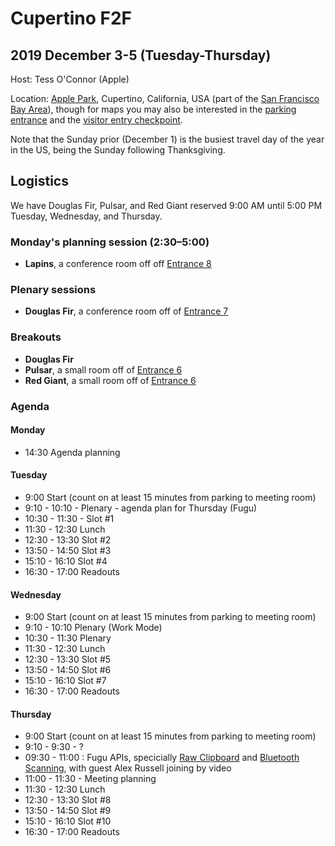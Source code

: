 # Cupertino F2F
## 2019 December 3-5 (Tuesday-Thursday)

Host: Tess O'Connor (Apple)

Location: [Apple Park](https://goo.gl/maps/R4TDR9z2xYy), Cupertino, California, USA (part of the [San Francisco Bay Area](https://en.wikipedia.org/wiki/San_Jose%E2%80%93San_Francisco%E2%80%93Oakland,_CA_Combined_Statistical_Area)), though for maps you may also be interested in the [parking entrance](https://goo.gl/maps/371ED4eugJoaGooy5) and the [visitor entry checkpoint](https://goo.gl/maps/UobmxU29E8bKiA4z6).

Note that the Sunday prior (December 1) is the busiest travel day of the year in the US, being the Sunday following Thanksgiving.

## Logistics

We have Douglas Fir, Pulsar, and Red Giant reserved 9:00 AM until 5:00 PM Tuesday, Wednesday, and Thursday.

### Monday's planning session (2:30–5:00)
* **Lapins**, a conference room off off [Entrance 8](https://goo.gl/maps/rjbHUPpanZyRWGw79)

### Plenary sessions
* **Douglas Fir**, a conference room off of [Entrance 7](https://goo.gl/maps/QVeSixPcyWe7CLXK7)

### Breakouts
* **Douglas Fir**
* **Pulsar**, a small room off of [Entrance 6](https://goo.gl/maps/rJxQUqE1oPNoFAVr5)
* **Red Giant**, a small room off of [Entrance 6](https://goo.gl/maps/rJxQUqE1oPNoFAVr5)



### Agenda

#### Monday

* 14:30 Agenda planning

#### Tuesday

* 9:00 Start (count on at least 15 minutes from parking to meeting room)
* 9:10 - 10:10 - Plenary - agenda plan for Thursday (Fugu)
* 10:30 - 11:30 - Slot #1
* 11:30 - 12:30 Lunch
* 12:30 - 13:30 Slot #2
* 13:50 - 14:50 Slot #3
* 15:10 - 16:10 Slot #4
* 16:30 - 17:00 Readouts

#### Wednesday

* 9:00 Start (count on at least 15 minutes from parking to meeting room)
* 9:10 - 10:10 Plenary (Work Mode)
* 10:30 - 11:30 Plenary
* 11:30 - 12:30 Lunch
* 12:30 - 13:30 Slot #5
* 13:50 - 14:50 Slot #6
* 15:10 - 16:10 Slot #7
* 16:30 - 17:00 Readouts

#### Thursday

* 9:00 Start (count on at least 15 minutes from parking to meeting room)
* 9:10 - 9:30 - ?
* 09:30 - 11:00 : Fugu APIs, specicially [Raw Clipboard](https://github.com/w3ctag/design-reviews/issues/406) and [Bluetooth Scanning](https://github.com/w3ctag/design-reviews/issues/333), with guest Alex Russell joining by video
* 11:00 - 11:30 - Meeting planning
* 11:30 - 12:30 Lunch
* 12:30 - 13:30 Slot #8
* 13:50 - 14:50 Slot #9
* 15:10 - 16:10 Slot #10
* 16:30 - 17:00 Readouts
